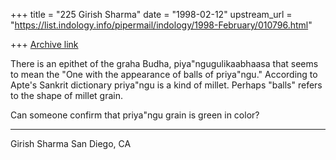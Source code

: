 +++
title = "225 Girish Sharma"
date = "1998-02-12"
upstream_url = "https://list.indology.info/pipermail/indology/1998-February/010796.html"

+++
[Archive link](https://list.indology.info/pipermail/indology/1998-February/010796.html)

There is an epithet of the graha Budha,
        piya"ngugulikaabhaasa
that seems to mean the "One with the
appearance of balls of priya"ngu."  According
to Apte's Sankrit dictionary priya"ngu is
a kind of millet.  Perhaps "balls" refers to
the shape of millet grain.

Can someone confirm that priya"ngu grain is
green in color?


-------------------------------------------------------

Girish Sharma
San Diego, CA



